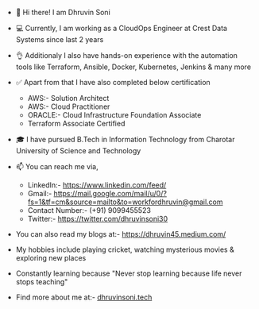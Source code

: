 - 👋 Hi there! I am Dhruvin Soni

- 💻 Currently, I am working as a CloudOps Engineer at Crest Data Systems since last 2 years

- 👌 Additionaly I also have hands-on experience with the automation tools like Terraform, Ansible, Docker, Kubernetes, Jenkins & many more

- ✅ Apart from that I have also completed below certification

  - AWS:- Solution Architect
  - AWS:- Cloud Practitioner
  - ORACLE:- Cloud Infrastructure Foundation Associate
  - Terraform Associate Certified

- 🎓 I have pursued B.Tech in Information Technology from Charotar University of Science and Technology

- 📫 You can reach me via,

  - LinkedIn:- https://www.linkedin.com/feed/
  - Gmail:- https://mail.google.com/mail/u/0/?fs=1&tf=cm&source=mailto&to=workfordhruvin@gmail.com
  - Contact Number:- (+91) 9099455523
  - Twitter:- https://twitter.com/dhruvinsoni30

- You can also read my blogs at:- https://dhruvin45.medium.com/

- My hobbies include playing cricket, watching mysterious movies & exploring new places

- Constantly learning because "Never stop learning because life never stops teaching"

- Find more about me at:- [dhruvinsoni.tech](https://dhruvinsoni.s3.ap-south-1.amazonaws.com/index.html)

